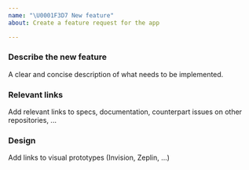 ```yaml
---
name: "\U0001F3D7 New feature"
about: Create a feature request for the app

---
```


### Describe the new feature

A clear and concise description of what needs to be implemented.

### Relevant links

Add relevant links to specs, documentation, counterpart issues on other repositories, ...

### Design

Add links to visual prototypes (Invision, Zeplin, ...)